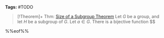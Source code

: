 ---
---

**Tags:** #TODO 

 > 
 > \[!Theorem\]+ Thm: [Size of a Subgroup Theorem](Size%20of%20a%20Subgroup%20Theorem.md)
 > Let $G$ be a group, and let $H$ be a subgroup of $G$. Let $a\in G$. There is a bijective function $$

%%eof%%